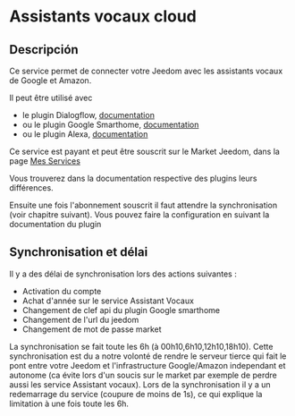 # Assistants vocaux cloud

## Descripción

Ce service permet de connecter votre Jeedom avec les assistants vocaux de Google et Amazon.

Il peut être utilisé avec 
- le plugin Dialogflow, [documentation](https://jeedom.github.io/plugin-dialogflow/fr_FR/)
- ou le plugin Google Smarthome, [documentation](https://jeedom.github.io/plugin-gsh/fr_FR/)
- ou le plugin Alexa, [documentation](https://jeedom.github.io/plugin-ash//fr_FR/)

Ce service est payant et peut être souscrit sur le Market Jeedom, dans la page [Mes Services](https://www.jeedom.com/market/index.php?v=d&p=profils#services)

Vous trouverez dans la documentation respective des plugins leurs différences.

Ensuite une fois l'abonnement souscrit il faut attendre la synchronisation (voir chapitre suivant). Vous pouvez faire la configuration en suivant la documentation du plugin

## Synchronisation et délai

Il y a des délai de synchronisation lors des actions suivantes :

- Activation du compte
- Achat d'année sur le service Assistant Vocaux
- Changement de clef api du plugin Google smarthome
- Changement de l'url du jeedom
- Changement de mot de passe market

La synchronisation se fait toute les 6h (à 00h10,6h10,12h10,18h10). Cette synchronisation est du a notre volonté de rendre le serveur tierce qui fait le pont entre votre Jeedom et l'infrastructure Google/Amazon independant et autonome (ca évite lors d'un soucis sur le market par exemple de perdre aussi les service Assistant vocaux). Lors de la synchronisation il y a un redemarrage du service (coupure de moins de 1s), ce qui explique la limitation à une fois toute les 6h.
